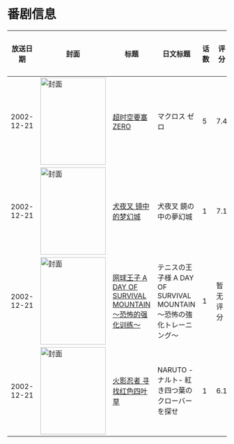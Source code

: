 # 番剧信息

|放送日期|封面|标题|日文标题|话数|评分|评分人数|
|---|---|---|---|---|---|---|
|2002-12-21|<img src="https://lain.bgm.tv/pic/cover/c/73/e5/3170_3wnT5.jpg" alt="封面" style="width:150px;height:200px;object-fit:cover;">|[超时空要塞 ZERO](https://bangumi.tv/subject/3170)|マクロス ゼロ|5|7.4|971人评分|
|2002-12-21|<img src="https://lain.bgm.tv/pic/cover/c/26/1c/19393_2Za3C.jpg" alt="封面" style="width:150px;height:200px;object-fit:cover;">|[犬夜叉 镜中的梦幻城](https://bangumi.tv/subject/19393)|犬夜叉 鏡の中の夢幻城|1|7.1|810人评分|
|2002-12-21|<img src="https://lain.bgm.tv/pic/cover/c/2c/02/470661_LP7GE.jpg" alt="封面" style="width:150px;height:200px;object-fit:cover;">|[网球王子 A DAY OF SURVIVAL MOUNTAIN ～恐怖的强化训练～](https://bangumi.tv/subject/470661)|テニスの王子様 A DAY OF SURVIVAL MOUNTAIN 〜恐怖の強化トレーニング〜|1|暂无评分|少于10人评分|
|2002-12-21|<img src="https://lain.bgm.tv/pic/cover/c/83/05/234552_RrS5r.jpg" alt="封面" style="width:150px;height:200px;object-fit:cover;">|[火影忍者 寻找红色四叶草](https://bangumi.tv/subject/234552)|NARUTO -ナルト- 紅き四つ葉のクローバーを探せ|1|6.1|53人评分|
